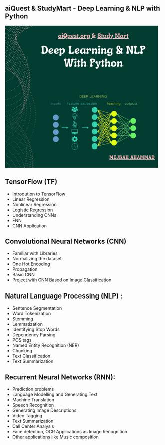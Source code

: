 ## aiQuest &amp; StudyMart - Deep Learning &amp; NLP with Python

![alt text](https://github.com/isrt09/Deep_Learning/blob/main/Cover.png?raw=true)

## TensorFlow (TF)
- Introdution to TensorFlow 
- Linear Regression 
- Nonlinear Regression 
- Logistic Regression 
- Understanding CNNs 
- FNN 
- CNN Application 

## Convolutional Neural Networks (CNN)
- Familiar with Libraries
- Normalizing the dataset
- One Hot Encoding
- Propagation
- Basic CNN
- Project with CNN Based on Image Classification

## Natural Language Processing (NLP) :
- Sentence Segmentation
- Word Tokenization
- Stemming
- Lemmatization
- Identifying Stop Words
- Dependency Parsing
- POS tags
- Named Entity Recognition (NER)
- Chunking
- Text Classification
- Text Summarization

## Recurrent Neural Networks (RNN):
- Prediction problems
- Language Modelling and Generating Text
- Machine Translation
- Speech Recognition
- Generating Image Descriptions
- Video Tagging
- Text Summarization
- Call Center Analysis
- Face detection, OCR Applications as Image Recognition
- Other applications like Music composition

